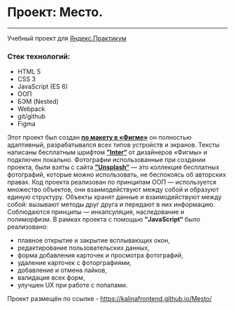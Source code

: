 # Проект: Место.
------

Учебный проект для [Яндекс.Практикум](https://practicum.yandex.ru/ "Сайт Яндекс.Практикум")

### Стек технологий:
* HTML 5
* CSS 3
* JavaScript (ES 6)
* ООП
* БЭМ (Nested)
* Webpack
* git/github
* Figma

Этот проект  был создан [**по макету в «Фигме»**](https://www.figma.com/file/bjyvbKKJN2naO0ucURl2Z0/JavaScript.-Sprint-5?node-id=0%3A1) он полностью адаптивный, разрабатывался всех типов устройств и экранов. Тексты написаны бесплатным шрифтом  [**”Inter“**](https://rsms.me/inter/) от дизайнеров «Фигмы» и подключен локально.
Фотографии использованные при создании проекта, были взяты с сайта [**”Unsplash“**](https://unsplash.com) — это коллекция бесплатных фотографий, которые можно использовать, не беспокоясь об авторских правах. Код проекта реализован по принципам ООП — используется множество объектов, они взаимодействуют между собой и образуют единую структуру. Объекты хранят данные и взаимодействуют между собой: вызывают методы друг друга и передают в них информацию.
Соблюдаются принципы — инкапсуляция, наследование и полиморфизм.
В рамках проекта с помощью **”JavaScript“** было реализовано:
 - плавное открытие и закрытие всплывающих окон,
 - редактирование пользовательских данных,
 - форма добавления карточек и просмотра фотографий,
 - удаление карточек с фоторграфиями,
 - добавление и отмена лайков,
 - валидация всех форм,
 - улучшен UX при работе с попапами.



Проект размещён по ссылке - https://kalinafrontend.github.io/Mesto/
